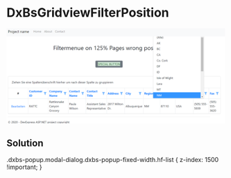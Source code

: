 # DxBsGridviewFilterPosition

![Image Screenshot](DXWebApplication20/p1.PNG)

## Solution

.dxbs-popup.modal-dialog.dxbs-popup-fixed-width.hf-list {
              z-index: 1500 !important;
          }

